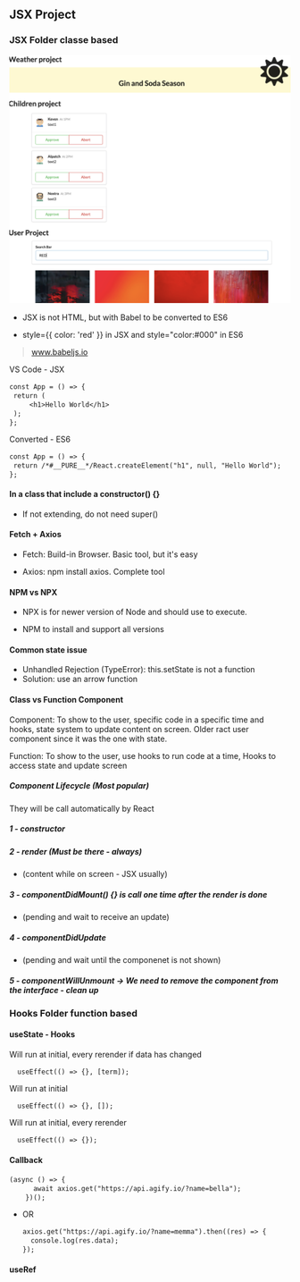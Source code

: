 ## JSX Project

### JSX Folder classe based

![preview](classes.png)

- JSX is not HTML, but with Babel to be converted to ES6

- style={{ color: 'red' }} in JSX and style="color:#000" in ES6

> www.babeljs.io

VS Code - JSX

```
const App = () => {
 return (
     <h1>Hello World</h1>
 );
};
```

Converted - ES6

```
const App = () => {
 return /*#__PURE__*/React.createElement("h1", null, "Hello World");
};
```

#### In a class that include a constructor() {}

- If not extending, do not need super()

#### Fetch + Axios

- Fetch: Build-in Browser. Basic tool, but it's easy

- Axios: npm install axios. Complete tool

#### NPM vs NPX

- NPX is for newer version of Node and should use to execute.

- NPM to install and support all versions

#### Common state issue

- Unhandled Rejection (TypeError): this.setState is not a function
- Solution: use an arrow function

#### Class vs Function Component

Component: To show to the user, specific code in a specific time and hooks, state system to update content on screen. Older ract user component since it was the one with state.

Function: To show to the user, use hooks to run code at a time, Hooks to access state and update screen

##### Component Lifecycle (Most popular)

They will be call automatically by React

##### 1 - constructor

##### 2 - render (Must be there - always)

- (content while on screen - JSX usually)

##### 3 - componentDidMount() {} is call one time after the render is done

- (pending and wait to receive an update)

##### 4 - componentDidUpdate

- (pending and wait until the componenet is not shown)

##### 5 - componentWillUnmount -> We need to remove the component from the interface - clean up

### Hooks Folder function based

#### useState - Hooks

Will run at initial, every rerender if data has changed

```
  useEffect(() => {}, [term]);
```

Will run at initial

```
  useEffect(() => {}, []);
```

Will run at initial, every rerender

```
  useEffect(() => {});
```

#### Callback

```
(async () => {
      await axios.get("https://api.agify.io/?name=bella");
    })();
```

- OR
  ```
  axios.get("https://api.agify.io/?name=memma").then((res) => {
    console.log(res.data);
  });
  ```

#### useRef
